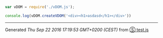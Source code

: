 ```js
var vDOM = require('./vDOM.js');

console.log(vDOM.createVDOM('<div><h1>asdasd</h1></div>'))
```
------------------------
Generated _Thu Sep 22 2016 17:19:53 GMT+0200 (CEST)_ from [&#x24C8; test.js](test.js "View in source")

